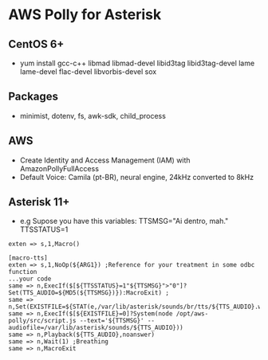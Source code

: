 # AWS Polly for Asterisk

## CentOS 6+

- yum install gcc-c++ libmad libmad-devel libid3tag libid3tag-devel lame lame-devel flac-devel libvorbis-devel sox

## Packages

- minimist, dotenv, fs, awk-sdk, child_process

## AWS

- Create Identity and Access Management (IAM) with AmazonPollyFullAccess
- Default Voice: Camila (pt-BR), neural engine, 24kHz converted to 8kHz

## Asterisk 11+

- e.g Supose you have this variables: TTSMSG="Ai dentro, mah." TTSSTATUS=1

```asterisk
exten => s,1,Macro()

[macro-tts]
exten => s,1,NoOp(${ARG1}) ;Reference for your treatment in some odbc function
...your code
same => n,ExecIf($[${TTSSTATUS}=1"${TTSMSG}">"0"]?Set(TTS_AUDIO=${MD5(${TTSMSG})}):MacroExit) ;
same => n,Set(EXISTFILE=${STAT(e,/var/lib/asterisk/sounds/br/tts/${TTS_AUDIO}.wav)})
same => n,ExecIf($[${EXISTFILE}=0]?System(node /opt/aws-polly/src/script.js --text='${TTSMSG}' --audiofile=/var/lib/asterisk/sounds/${TTS_AUDIO}))
same => n,Playback(${TTS_AUDIO},noanswer)
same => n,Wait(1) ;Breathing
same => n,MacroExit
```

